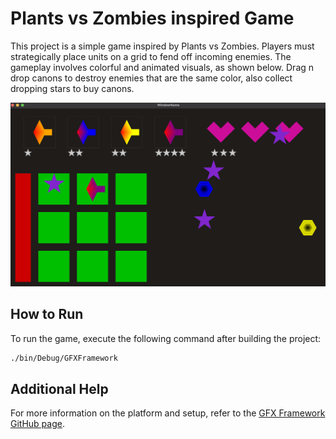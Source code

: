 # Plants vs Zombies inspired Game

This project is a simple game inspired by Plants vs Zombies. Players must strategically place units on a grid to fend off incoming enemies. The gameplay involves colorful and animated visuals, as shown below. Drag n drop canons to destroy enemies that are the same color, also collect dropping stars to buy canons.

![Game Screenshot](./Screenshot.png)

## How to Run

To run the game, execute the following command after building the project:

```bash
./bin/Debug/GFXFramework
```

## Additional Help
For more information on the platform and setup, refer to the [GFX Framework GitHub page](https://github.com/UPB-Graphics/gfx-framework).
